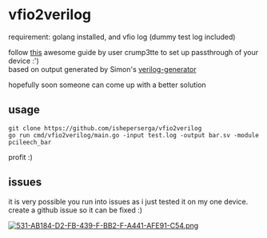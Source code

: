 # vfio2verilog

requirement: golang installed, and vfio log  (dummy test log included)
  
follow [this](https://github.com/Crump3tte/bettermmiotrace) awesome guide by user crump3tte to set up passthrough of your device \:')  
  based on output generated by Simon's [verilog-generator](https://github.com/Simonrak/verilog-generator)   

  hopefully soon someone can come up with a better solution
  
## usage

``git clone https://github.com/isheperserga/vfio2verilog``  
``go run cmd/vfio2verilog/main.go -input test.log -output bar.sv -module pcileech_bar``
  

profit :)  
  
## issues  
  
it is very possible you run into issues as i just tested it on my one device.  
create a github issue so it can be fixed :)


[![531-AB184-D2-FB-439-F-BB2-F-A441-AFE91-C54.png](https://i.postimg.cc/Kjr0xQPv/531-AB184-D2-FB-439-F-BB2-F-A441-AFE91-C54.png)](https://postimg.cc/q6qsGsD9)